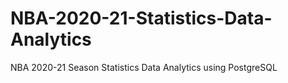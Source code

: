 # NBA-2020-21-Statistics-Data-Analytics
NBA 2020-21 Season Statistics Data Analytics using PostgreSQL
